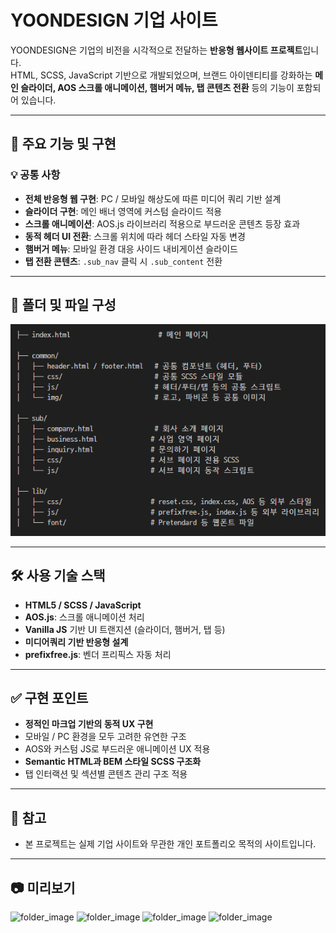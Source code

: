 # YOONDESIGN 기업 사이트

YOONDESIGN은 기업의 비전을 시각적으로 전달하는 **반응형 웹사이트 프로젝트**입니다.  
HTML, SCSS, JavaScript 기반으로 개발되었으며, 브랜드 아이덴티티를 강화하는 **메인 슬라이더, AOS 스크롤 애니메이션, 햄버거 메뉴, 탭 콘텐츠 전환** 등의 기능이 포함되어 있습니다.

---

## 📌 주요 기능 및 구현

### 💡 공통 사항
- **전체 반응형 웹 구현**: PC / 모바일 해상도에 따른 미디어 쿼리 기반 설계
- **슬라이더 구현**: 메인 배너 영역에 커스텀 슬라이드 적용
- **스크롤 애니메이션**: AOS.js 라이브러리 적용으로 부드러운 콘텐츠 등장 효과
- **동적 헤더 UI 전환**: 스크롤 위치에 따라 헤더 스타일 자동 변경
- **햄버거 메뉴**: 모바일 환경 대응 사이드 내비게이션 슬라이드
- **탭 전환 콘텐츠**: `.sub_nav` 클릭 시 `.sub_content` 전환

---

## 📂 폴더 및 파일 구성

![folder_image](./readme/folder.png)

---

## 🛠 사용 기술 스택

- **HTML5 / SCSS / JavaScript**
- **AOS.js**: 스크롤 애니메이션 처리
- **Vanilla JS** 기반 UI 트랜지션 (슬라이더, 햄버거, 탭 등)
- **미디어쿼리 기반 반응형 설계**
- **prefixfree.js**: 벤더 프리픽스 자동 처리

---

## ✅ 구현 포인트

- **정적인 마크업 기반의 동적 UX 구현**  
- 모바일 / PC 환경을 모두 고려한 유연한 구조
- AOS와 커스텀 JS로 부드러운 애니메이션 UX 적용
- **Semantic HTML과 BEM 스타일 SCSS 구조화**
- 탭 인터랙션 및 섹션별 콘텐츠 관리 구조 적용

---

## 📎 참고

- 본 프로젝트는 실제 기업 사이트와 무관한 개인 포트폴리오 목적의 사이트입니다.

---

## 📷 미리보기

![folder_image](./readme/yoondesign1.png)
![folder_image](./readme/yoondesign2.png)
![folder_image](./readme/yoondesign3.png)
![folder_image](./readme/yoondesign4.png)
